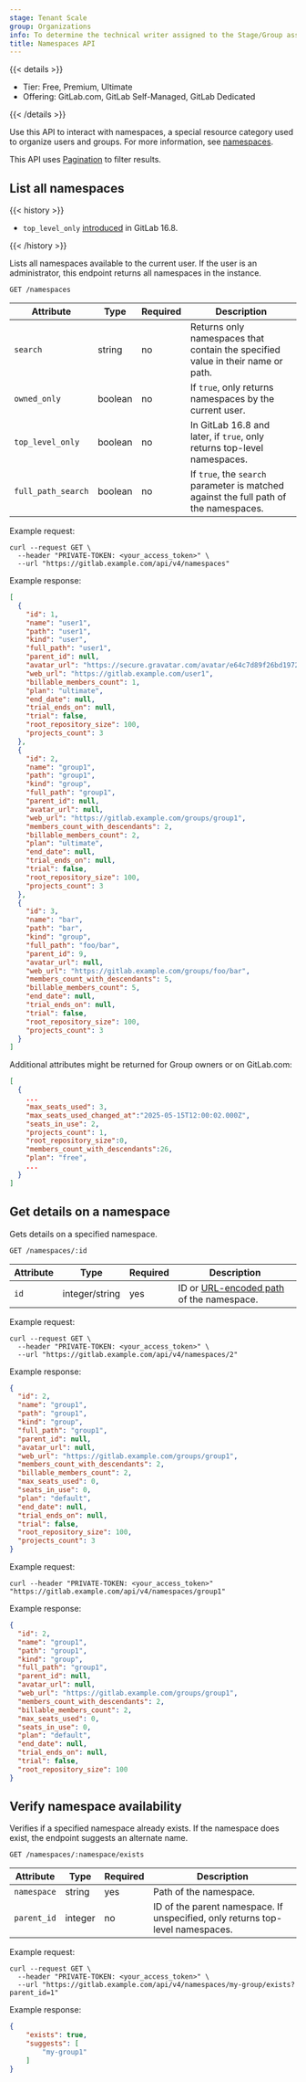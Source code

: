 ```yaml
---
stage: Tenant Scale
group: Organizations
info: To determine the technical writer assigned to the Stage/Group associated with this page, see https://handbook.gitlab.com/handbook/product/ux/technical-writing/#assignments
title: Namespaces API
---
```


{{< details >}}

- Tier: Free, Premium, Ultimate
- Offering: GitLab.com, GitLab Self-Managed, GitLab Dedicated

{{< /details >}}

Use this API to interact with namespaces, a special resource category used to organize users and groups. For more information, see [namespaces](../user/namespace/_index.md).

This API uses [Pagination](rest/_index.md#pagination) to filter results.

## List all namespaces

{{< history >}}

- `top_level_only` [introduced](https://gitlab.com/gitlab-org/customers-gitlab-com/-/issues/7600) in GitLab 16.8.

{{< /history >}}

Lists all namespaces available to the current user. If the user is an
administrator, this endpoint returns all namespaces in the instance.

```plaintext
GET /namespaces
```

| Attribute          | Type    | Required | Description                                                                             |
|--------------------|---------|----------|-----------------------------------------------------------------------------------------|
| `search`           | string  | no       | Returns only namespaces that contain the specified value in their name or path.         |
| `owned_only`       | boolean | no       | If `true`, only returns namespaces by the current user.                                 |
| `top_level_only`   | boolean | no       | In GitLab 16.8 and later, if `true`, only returns top-level namespaces.                 |
| `full_path_search` | boolean | no       | If `true`, the `search` parameter is matched against the full path of the namespaces. |

Example request:

```shell
curl --request GET \
  --header "PRIVATE-TOKEN: <your_access_token>" \
  --url "https://gitlab.example.com/api/v4/namespaces"
```

Example response:

```json
[
  {
    "id": 1,
    "name": "user1",
    "path": "user1",
    "kind": "user",
    "full_path": "user1",
    "parent_id": null,
    "avatar_url": "https://secure.gravatar.com/avatar/e64c7d89f26bd1972efa854d13d7dd61?s=80&d=identicon",
    "web_url": "https://gitlab.example.com/user1",
    "billable_members_count": 1,
    "plan": "ultimate",
    "end_date": null,
    "trial_ends_on": null,
    "trial": false,
    "root_repository_size": 100,
    "projects_count": 3
  },
  {
    "id": 2,
    "name": "group1",
    "path": "group1",
    "kind": "group",
    "full_path": "group1",
    "parent_id": null,
    "avatar_url": null,
    "web_url": "https://gitlab.example.com/groups/group1",
    "members_count_with_descendants": 2,
    "billable_members_count": 2,
    "plan": "ultimate",
    "end_date": null,
    "trial_ends_on": null,
    "trial": false,
    "root_repository_size": 100,
    "projects_count": 3
  },
  {
    "id": 3,
    "name": "bar",
    "path": "bar",
    "kind": "group",
    "full_path": "foo/bar",
    "parent_id": 9,
    "avatar_url": null,
    "web_url": "https://gitlab.example.com/groups/foo/bar",
    "members_count_with_descendants": 5,
    "billable_members_count": 5,
    "end_date": null,
    "trial_ends_on": null,
    "trial": false,
    "root_repository_size": 100,
    "projects_count": 3
  }
]
```

Additional attributes might be returned for Group owners or on GitLab.com:

```json
[
  {
    ...
    "max_seats_used": 3,
    "max_seats_used_changed_at":"2025-05-15T12:00:02.000Z",
    "seats_in_use": 2,
    "projects_count": 1,
    "root_repository_size":0,
    "members_count_with_descendants":26,
    "plan": "free",
    ...
  }
]
```

## Get details on a namespace

Gets details on a specified namespace.

```plaintext
GET /namespaces/:id
```

| Attribute | Type           | Required | Description |
| --------- | -------------- | -------- | ----------- |
| `id`      | integer/string | yes      | ID or [URL-encoded path](rest/_index.md#namespaced-paths) of the namespace. |

Example request:

```shell
curl --request GET \
  --header "PRIVATE-TOKEN: <your_access_token>" \
  --url "https://gitlab.example.com/api/v4/namespaces/2"
```

Example response:

```json
{
  "id": 2,
  "name": "group1",
  "path": "group1",
  "kind": "group",
  "full_path": "group1",
  "parent_id": null,
  "avatar_url": null,
  "web_url": "https://gitlab.example.com/groups/group1",
  "members_count_with_descendants": 2,
  "billable_members_count": 2,
  "max_seats_used": 0,
  "seats_in_use": 0,
  "plan": "default",
  "end_date": null,
  "trial_ends_on": null,
  "trial": false,
  "root_repository_size": 100,
  "projects_count": 3
}
```

Example request:

```shell
curl --header "PRIVATE-TOKEN: <your_access_token>" "https://gitlab.example.com/api/v4/namespaces/group1"
```

Example response:

```json
{
  "id": 2,
  "name": "group1",
  "path": "group1",
  "kind": "group",
  "full_path": "group1",
  "parent_id": null,
  "avatar_url": null,
  "web_url": "https://gitlab.example.com/groups/group1",
  "members_count_with_descendants": 2,
  "billable_members_count": 2,
  "max_seats_used": 0,
  "seats_in_use": 0,
  "plan": "default",
  "end_date": null,
  "trial_ends_on": null,
  "trial": false,
  "root_repository_size": 100
}
```

## Verify namespace availability

Verifies if a specified namespace already exists. If the namespace does exist, the endpoint suggests an alternate name.

```plaintext
GET /namespaces/:namespace/exists
```

| Attribute   | Type    | Required | Description |
| ----------- | ------- | -------- | ----------- |
| `namespace` | string  | yes      | Path of the namespace. |
| `parent_id` | integer | no       | ID of the parent namespace. If unspecified, only returns top-level namespaces. |

Example request:

```shell
curl --request GET \
  --header "PRIVATE-TOKEN: <your_access_token>" \
  --url "https://gitlab.example.com/api/v4/namespaces/my-group/exists?parent_id=1"
```

Example response:

```json
{
    "exists": true,
    "suggests": [
        "my-group1"
    ]
}
```
